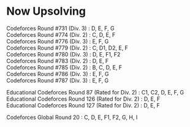 Now Upsolving
=== 
Codeforces Round #731 (Div. 3) : D, E, F, G  
Codeforces Round #774 (Div. 2) : C, D, E, F  
Codeforces Round #776 (Div. 3) : E, F, G  
Codeforces Round #779 (Div. 2) : C, D1, D2, E, F  
Codeforces Round #780 (Div. 3) : D, E, F1, F2  
Codeforces Round #783 (Div. 2) : D, E, F  
Codeforces Round #785 (Div. 2) : B, C, D, E, F  
Codeforces Round #786 (Div. 3) : E, F, G  
Codeforces Round #787 (Div. 3) : E, F, G  
  
Educational Codeforces Round 87 (Rated for Div. 2) : C1, C2, D, E, F, G  
Educational Codeforces Round 126 (Rated for Div. 2) : D, E, F  
Educational Codeforces Round 127 (Rated for Div. 2) : D, E, F  
  
Codeforces Global Round 20 : C, D, E, F1, F2, G, H, I  
